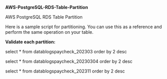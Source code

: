 **AWS-PostgreSQL-RDS-Table-Partition**

AWS PostgreSQL RDS Table Partition

Here is a sample script for partitioning. You can use this as a reference and perform the same operation on your table.

**Validate each partition:**

select * from datablogspaycheck_202303 order by 2 desc

select * from datablogspaycheck_20230304 order by 2 desc

select * from datablogspaycheck_202311 order by 2 desc
